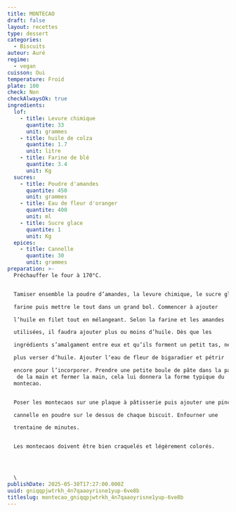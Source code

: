```yaml
---
title: MONTECAO
draft: false
layout: recettes
type: dessert
categories:
  - Biscuits
auteur: Auré
regime:
  - vegan
cuisson: Oui
temperature: Froid
plate: 100
check: Non
checkAlwaysOk: true
ingredients:
  lof:
    - title: Levure chimique
      quantite: 33
      unit: grammes
    - title: huile de colza
      quantite: 1.7
      unit: litre
    - title: Farine de blé
      quantite: 3.4
      unit: Kg
  sucres:
    - title: Poudre d'amandes
      quantite: 450
      unit: grammes
    - title: Eau de fleur d'oranger
      quantite: 400
      unit: ml
    - title: Sucre glace
      quantite: 1
      unit: Kg
  epices:
    - title: Cannelle
      quantite: 30
      unit: grammes
preparation: >-
  Préchauffer le four à 170°C.


  Tamiser ensemble la poudre d’amandes, la levure chimique, le sucre glace et la 

  farine puis mettre le tout dans un grand bol. Commencer à ajouter 

  l’huile en filet tout en mélangeant. Selon la farine et les amandes 

  utilisées, il faudra ajouter plus ou moins d’huile. Dès que les 

  ingrédients s’amalgament entre eux et qu’ils forment un petit tas, ne 

  plus verser d’huile. Ajouter l‘eau de fleur de bigaradier et pétrir 

  encore pour l’incorporer. Prendre une petite boule de pâte dans la paume
   de la main et fermer la main, cela lui donnera la forme typique du 
  montecao.


  Poser les montecaos sur une plaque à pâtisserie puis ajouter une pincée de 

  cannelle en poudre sur le dessus de chaque biscuit. Enfourner une 

  trentaine de minutes.


  Les montecaos doivent être bien craquelés et légèrement colorés.




  \
publishDate: 2025-05-30T17:27:00.000Z
uuid: gniqqpjwtrkh_4n7qaaoyrisne1yup-6ve8b
titleslug: montecao_gniqqpjwtrkh_4n7qaaoyrisne1yup-6ve8b
---
```

